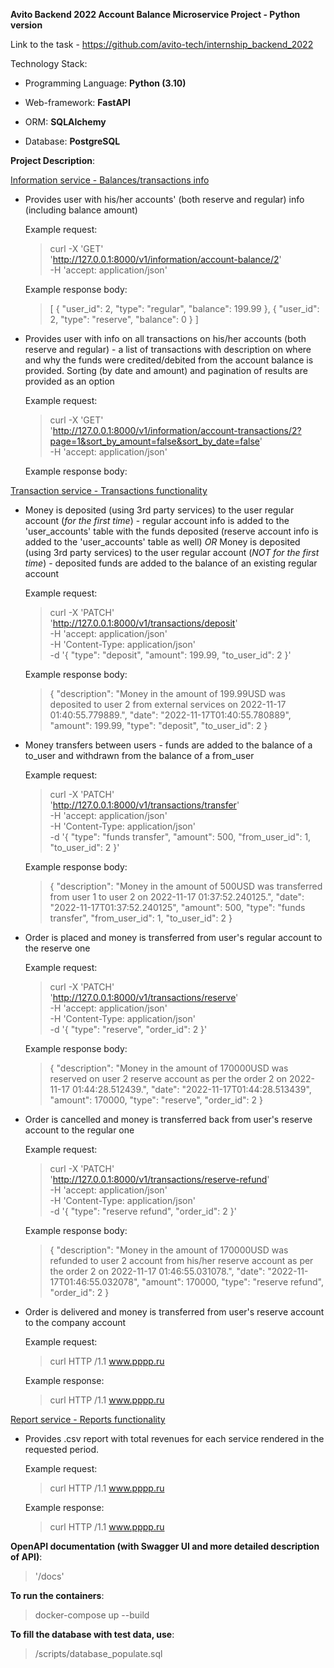 **Avito Backend 2022 Account Balance Microservice Project - Python version**

Link to the task - https://github.com/avito-tech/internship_backend_2022

Technology Stack:
- Programming Language: **Python (3.10)**

- Web-framework: **FastAPI**

- ORM: **SQLAlchemy**

- Database: **PostgreSQL**



**Project Description**:

<ins>Information service - Balances/transactions info</ins>
- Provides user with his/her accounts' (both reserve and regular) info (including balance amount)

    Example request:
    >curl -X 'GET' \
      'http://127.0.0.1:8000/v1/information/account-balance/2' \
      -H 'accept: application/json'
    
    Example response body:
    >[
        {
            "user_id": 2,
            "type": "regular",
            "balance": 199.99
         },
        {
            "user_id": 2,
            "type": "reserve",
            "balance": 0
        }
      ]

- Provides user with info on all transactions on his/her accounts (both reserve and regular) - a list of transactions with description on where and why the funds were credited/debited from the account balance is provided. Sorting (by date and amount) and pagination of results are provided as an option

    Example request:
    >curl -X 'GET' \
      'http://127.0.0.1:8000/v1/information/account-transactions/2?page=1&sort_by_amount=false&sort_by_date=false' \
      -H 'accept: application/json'
    
    Example response body:
    >

<ins>Transaction service - Transactions functionality</ins>
- Money is deposited (using 3rd party services) to the user regular account (*for the first time*) - regular account info is added to the 'user_accounts' table with the funds deposited (reserve account info is added to the 'user_accounts' table as well)
*OR*
Money is deposited (using 3rd party services) to the user regular account (*NOT for the first time*) - deposited funds are added to the balance of an existing regular account

    Example request:
    >curl -X 'PATCH' \
      'http://127.0.0.1:8000/v1/transactions/deposit' \
      -H 'accept: application/json' \
      -H 'Content-Type: application/json' \
      -d '{
      "type": "deposit",
      "amount": 199.99,
      "to_user_id": 2
       }'
    
    Example response body:
    >{
        "description": "Money in the amount of 199.99USD was deposited to user 2 from external services on 2022-11-17 01:40:55.779889.",
        "date": "2022-11-17T01:40:55.780889",
        "amount": 199.99,
        "type": "deposit",
        "to_user_id": 2
     }

- Money transfers between users - funds are added to the balance of a to_user and withdrawn from the balance of a from_user

    Example request:
    >curl -X 'PATCH' \
        'http://127.0.0.1:8000/v1/transactions/transfer' \
        -H 'accept: application/json' \
        -H 'Content-Type: application/json' \
        -d '{
        "type": "funds transfer",
        "amount": 500,
        "from_user_id": 1,
        "to_user_id": 2
         }'
    
    Example response body:
    >{
        "description": "Money in the amount of 500USD was transferred from user 1 to user 2 on 2022-11-17 01:37:52.240125.",
        "date": "2022-11-17T01:37:52.240125",
        "amount": 500,
        "type": "funds transfer",
        "from_user_id": 1,
        "to_user_id": 2
     }

- Order is placed and money is transferred from user's regular account to the reserve one 

    Example request:
    >curl -X 'PATCH' \
        'http://127.0.0.1:8000/v1/transactions/reserve' \
        -H 'accept: application/json' \
        -H 'Content-Type: application/json' \
        -d '{
        "type": "reserve",
        "order_id": 2
        }'
    
    Example response body:
    >{
        "description": "Money in the amount of 170000USD was reserved on user 2 reserve account as per the order 2 on 2022-11-17 01:44:28.512439.",
        "date": "2022-11-17T01:44:28.513439",
        "amount": 170000,
        "type": "reserve",
        "order_id": 2
     }

- Order is cancelled and money is transferred back from user's reserve account to the regular one

    Example request:
    >curl -X 'PATCH' \
        'http://127.0.0.1:8000/v1/transactions/reserve-refund' \
        -H 'accept: application/json' \
        -H 'Content-Type: application/json' \
        -d '{
        "type": "reserve refund",
        "order_id": 2
        }'
    
    Example response body:
    >{
        "description": "Money in the amount of 170000USD was refunded to user 2 account from his/her reserve account as per the order 2 on 2022-11-17 01:46:55.031078.",
        "date": "2022-11-17T01:46:55.032078",
        "amount": 170000,
        "type": "reserve refund",
        "order_id": 2
     }

- Order is delivered and money is transferred from user's reserve account to the company account

    Example request:
    >curl HTTP /1.1 www.pppp.ru
    
    Example response:
    >curl HTTP /1.1 www.pppp.ru
    
<ins>Report service - Reports functionality</ins>
- Provides .csv report with total revenues for each service rendered in the requested period. 

    Example request:
    >curl HTTP /1.1 www.pppp.ru
    
    Example response:
    >curl HTTP /1.1 www.pppp.ru


**OpenAPI documentation (with Swagger UI and more detailed description of API)**:
>'/docs'

 
**To run the containers**:
> docker-compose up --build

**To fill the database with test data, use**:
> /scripts/database_populate.sql
